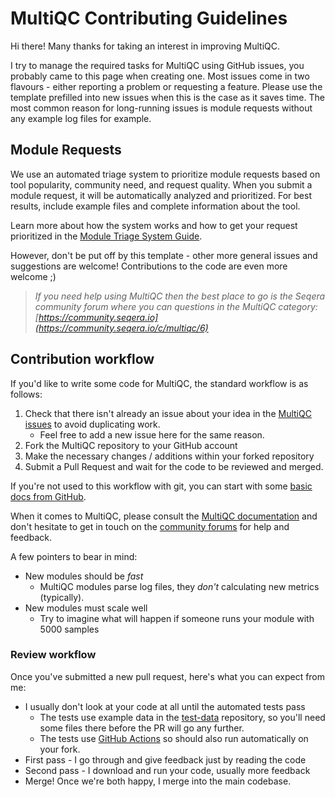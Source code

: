 # MultiQC Contributing Guidelines

Hi there! Many thanks for taking an interest in improving MultiQC.

I try to manage the required tasks for MultiQC using GitHub issues, you probably came to this page when creating one. Most issues come in two flavours - either reporting a problem or requesting a feature. Please use the template prefilled into new issues when this is the case as it saves time. The most common reason for long-running issues is module requests without any example log files for example.

## Module Requests

We use an automated triage system to prioritize module requests based on tool popularity, community need, and request quality. When you submit a module request, it will be automatically analyzed and prioritized. For best results, include example files and complete information about the tool.

Learn more about how the system works and how to get your request prioritized in the [Module Triage System Guide](../.claude/docs/module-triage-system.md).

However, don't be put off by this template - other more general issues and suggestions are welcome! Contributions to the code are even more welcome ;)

> _If you need help using MultiQC then the best place to go is the Seqera community forum where you can questions in the MultiQC category: [https://community.seqera.io](https://community.seqera.io/c/multiqc/6)_

## Contribution workflow

If you'd like to write some code for MultiQC, the standard workflow
is as follows:

1. Check that there isn't already an issue about your idea in the
   [MultiQC issues](https://github.com/MultiQC/MultiQC/issues) to avoid
   duplicating work.
   - Feel free to add a new issue here for the same reason.
2. Fork the MultiQC repository to your GitHub account
3. Make the necessary changes / additions within your forked repository
4. Submit a Pull Request and wait for the code to be reviewed and merged.

If you're not used to this workflow with git, you can start with some [basic docs from GitHub](https://help.github.com/articles/fork-a-repo/).

When it comes to MultiQC, please consult the [MultiQC documentation](https://docs.seqera.io/multiqc) and don't hesitate to get in touch on the [community forums](https://community.seqera.io) for help and feedback.

A few pointers to bear in mind:

- New modules should be _fast_
  - MultiQC modules parse log files, they _don't_ calculating new metrics (typically).
- New modules must scale well
  - Try to imagine what will happen if someone runs your module with 5000 samples

### Review workflow

Once you've submitted a new pull request, here's what you can expect from me:

- I usually don't look at your code at all until the automated tests pass
  - The tests use example data in the [test-data](https://github.com/MultiQC/test-data) repository, so you'll need some files there before the PR will go any further.
  - The tests use [GitHub Actions](https://github.com/features/actions) so should also run automatically on your fork.
- First pass - I go through and give feedback just by reading the code
- Second pass - I download and run your code, usually more feedback
- Merge! Once we're both happy, I merge into the main codebase.
